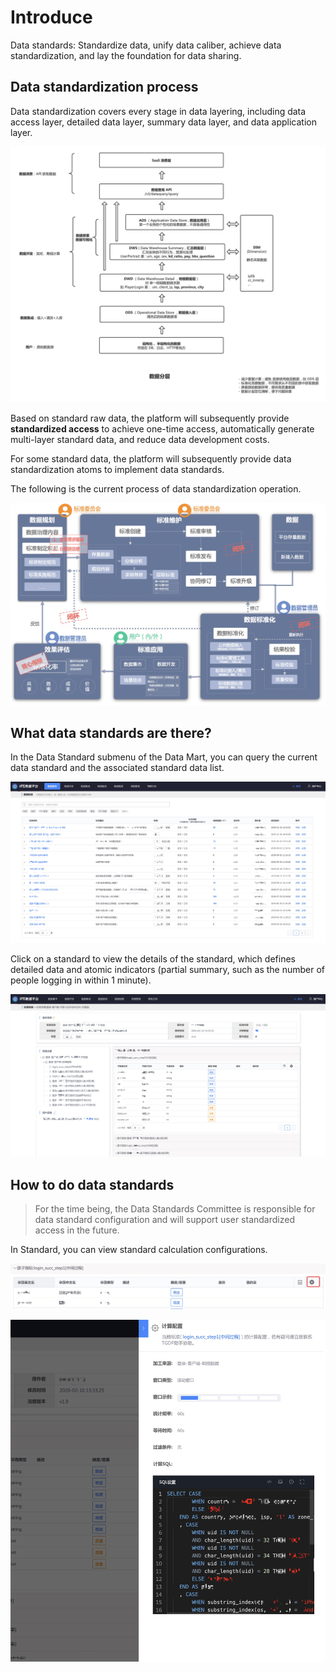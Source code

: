# Introduce

Data standards: Standardize data, unify data caliber, achieve data standardization, and lay the foundation for data sharing.


## Data standardization process

Data standardization covers every stage in data layering, including data access layer, detailed data layer, summary data layer, and data application layer.

![-w1216](media/15858898905383.jpg)


Based on standard raw data, the platform will subsequently provide **standardized access** to achieve one-time access, automatically generate multi-layer standard data, and reduce data development costs.

For some standard data, the platform will subsequently provide data standardization atoms to implement data standards.

The following is the current process of data standardization operation.

![](media/15858894748318.jpg)


## What data standards are there?

In the Data Standard submenu of the Data Mart, you can query the current data standard and the associated standard data list.

![-w1916](media/15858799909569.jpg)

Click on a standard to view the details of the standard, which defines detailed data and atomic indicators (partial summary, such as the number of people logging in within 1 minute).

![-w1909](media/15858802523884.jpg)


## How to do data standards

> For the time being, the Data Standards Committee is responsible for data standard configuration and will support user standardized access in the future.

In Standard, you can view standard calculation configurations.

![-w1128](media/15858805410965.jpg)

![-w976](media/15858805678318.jpg)